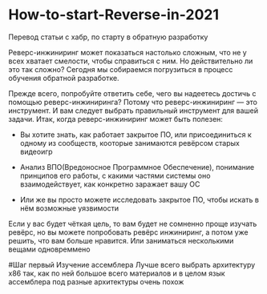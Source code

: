 # How-to-start-Reverse-in-2021
Перевод статьи с хабр, по старту в обратную разработку

Реверс-инжиниринг может показаться настолько сложным, что не у всех хватает смелости, чтобы справиться с ним. Но действительно ли это так сложно? Сегодня мы собираемся погрузиться в процесс обучения обратной разработке.

Прежде всего, попробуйте ответить себе, чего вы надеетесь достичь с помощью реверс-инжиниринга? Потому что реверс-инжиниринг — это инструмент. И вам следует выбрать правильный инструмент для вашей задачи. Итак, когда реверс-инжиниринг может быть полезен:

* Вы хотите знать, как работает закрытое ПО, или присоединиться  к одному из сообществ, кооторые занимаются ревёрсом старых видеоигр

* Анализ ВПО(Вредоносное Программное Обеспечение), понимание принципов его работы, с какими частями системы оно взаимодействует, как конкретно заражает вашу ОС

* Или же вы просто можете исследовать закрытое ПО, чтобы искать в нём возможные уязвимости

Если у вас будет чёткая цель, то вам будет не сомненно проще изучать ревёрс, но вы можете попробовать ревёрс инжиниринг, а потом уже решить, что вам больше нравится. Или заниматься несколькими вещами одновреммено



 #Шаг первый
 Изучение ассемблера
 Лучше всего выбрать архитектуру x86 так, как по ней большое всего материалов и в целом язык ассемблера под разные архитектуры очень похож

